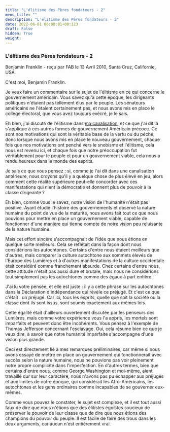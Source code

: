 ```yaml
---
title: "L'élitisme des Pères fondateurs - 2"
menu_title: ""
description: "L'élitisme des Pères fondateurs - 2"
date: 2022-06-01 06:00:01+00:123
draft: False
hidden: True
weight:
---
```

### L'élitisme des Pères fondateurs - 2

Benjamin Franklin - reçu par FAB le 13 Avril 2010, Santa Cruz, Californie, USA.

C'est moi, Benjamin Franklin.

Je veux faire un commentaire sur le sujet de l'élitisme en ce qui concerne le gouvernement américain. Vous savez qu'à cette époque, les dirigeants politiques n'étaient pas tellement élus par le peuple. Les sénateurs américains ne l'étaient certainement pas, et nous avons mis en place le collège électoral, que vous avez toujours exécré, je le sais.

Eh bien, j'ai discuté de l'élitisme dans [ma canalisation](/fr-contemporary-messages/fr-contemporary-messages-by-date-order/fr-contemporary-messages-2010/fr-2010-1-23-1-fab-benjamin-franklin/), et ce que j'ai dit là s'applique à ces autres formes de gouvernement Américain précoce. Ce sont nos motivations qui sont la véritable base de la vertu ou du péché, donc lorsque nous avons mis en place le nouveau gouvernement, chaque fois que nos motivations ont penché vers le snobisme et l'élitisme, cela nous est revenu ici, et chaque fois que notre préoccupation fut véritablement pour le peuple et pour un gouvernement viable, cela nous a rendu heureux dans le monde des esprits.

Je sais ce que vous pensez : si, comme je l'ai dit dans une canalisation antérieure, nous croyons qu'il y a quelque chose de plus élevé en jeu, alors comment cette réalité supérieure peut-elle concorder avec ces manifestations qui nient la démocratie et donnent plus de pouvoir à la classe dirigeante ?

Eh bien, comme vous le savez, notre vision de l'humanité n'était pas positive. Ayant étudié l'histoire des gouvernements et observé la nature humaine du point de vue de la maturité, nous avons fait tout ce que nous pouvions pour mettre en place un gouvernement viable, capable de fonctionner d'une manière qui tienne compte de notre vision peu reluisante de la nature humaine.

Mais cet effort sincère s'accompagnait de l'idée que nous étions en quelque sorte meilleurs. Cela se reflétait dans la façon dont nous considérions les autochtones. Certains d'entre nous étaient meilleurs que d'autres, mais comparer la culture autochtone aux sommets élevés de l'Europe des Lumières et à d'autres manifestations de la culture occidentale était considéré comme franchement absurde. Chez certains d'entre nous, cette attitude n'était pas aussi dure et brutale, mais nous ne considérions tout simplement pas les autochtones comme des égaux à part entière.

J'ai lu votre pensée, et elle est juste : il y a cette phrase sur les autochtones dans la Déclaration d'indépendance qui révèle ce préjugé. Et c'est ce que c'était : un préjugé. Car ici, tous les esprits, quelle que soit la société ou la classe dont ils sont issus, sont soumis exactement aux mêmes lois.

Cette égalité était d'ailleurs ouvertement discutée par les penseurs des Lumières, mais comme votre expérience vous l'a appris, les mortels sont imparfaits et peuvent donc être incohérents. Vous pensez à l'exemple de Thomas Jefferson concernant l'esclavage. Oui, cela résume bien ce que je veux dire, à savoir que notre humanité imparfaite s'accompagne d'une vision plus grande.

Ceci est directement lié à mes remarques préliminaires, car même si nous avons essayé de mettre en place un gouvernement qui fonctionnerait avec succès selon la nature humaine, nous ne pouvions pas voir pleinement notre propre complicité dans l'imperfection. En d'autres termes, bien que certains d'entre nous, comme George Washington et moi-même, aient travaillé dur sur leur caractère, nous n'avons pas pu échapper aux préjugés et aux limites de notre époque, qui considérait les Afro-Américains, les autochtones et les gens ordinaires comme incapables de se gouverner eux-mêmes.

Comme vous pouvez le constater, le sujet est complexe, et il est tout aussi faux de dire que nous n'étions que des élitistes égoïstes soucieux de préserver le pouvoir de leur classe que de dire que nous étions des champions du pouvoir du peuple. Il est facile de faire des trous dans les deux arguments, car aucun n'est entièrement vrai.